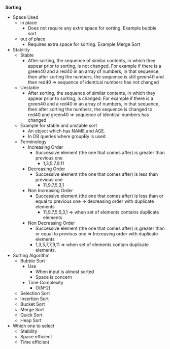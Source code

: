 **Sorting**

- Space Used
    - in place
        - Does not require any extra space for sorting. Example bubble sort
    - out of place
        - Requires extra space for sorting. Example Merge Sort
- Stability
    - Stable
        - After sorting, the sequence of similar contents, in which they appear prior to sorting, is not changed.
          For example if there is a green40 and a red40 in an array of numbers, in that sequence, then after sorting the
          numbers, the sequence is still green40 and then red40 => sequence of identical numbers has not changed
    - Unstable
        - After sorting, the sequence of similar contents, in which they appear prior to sorting, is changed.
          For example if there is a green40 and a red40 in an array of numbers, in that sequence, then after sorting the
          numbers, the sequence is changed to red40 and green40 => sequence of identical numbers has changed
    - Example for stable and unstable sort
        - An object which has NAME and AGE.
        - In DB queries where groupBy is used
    - Terminology
        - Increasing Order
            - Successive element (the one that comes after) is greater than previous one
                - 1,3,5,7,9,11
        - Decreasing Order
            - Successive element (the one that comes after) is less than previous one
                - 11,9,7,5,3,1
        - Non Increasing Order
            - Successive element (the one that comes after) is less than or equal to previous one
              => decreasing order with duplicate elements
                - 11,9,7,5,5,3,1 => when set of elements contains duplicate elements
        - Non Decreasing Order
            - Successive element (the one that comes after) is greater than or equal to previous one
              => Increasing order with duplicate elements
            - 1,3,5,7,7,9,11 => when set of elements contain duplicate elements.
- Sorting Algorithm
    - Bubble Sort
        - Use
            - When input is almost sorted
            - Space is concern
        - Time Complexity
            - O(N^2)
    - Selection Sort
    - Insertion Sort
    - Bucket Sort
    - Merge Sort
    - Quick Sort
    - Heap Sort
- Which one to select
    - Stability
    - Space efficient
    - Time efficient